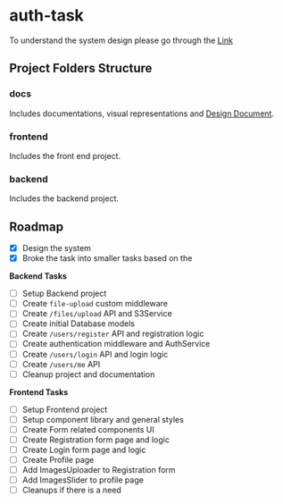 # auth-task
To understand the system design please go through the [Link](./docs/DEISGN.md)

## Project Folders Structure

### docs
Includes documentations, visual representations and [Design Document](./docs/DEISGN.md).

### frontend 
Includes the front end project.

### backend

Includes the backend project.

## Roadmap


- [x] Design the system
- [x] Broke the task into smaller tasks based on the

**Backend Tasks**
- [ ] Setup Backend project
- [ ] Create `file-upload` custom middleware
- [ ] Create `/files/upload` API and S3Service
- [ ] Create initial Database models
- [ ] Create `/users/register` API and registration logic
- [ ] Create authentication middleware and AuthService
- [ ] Create `/users/login` API and login logic
- [ ] Create `/users/me` API
- [ ] Cleanup project and documentation

**Frontend Tasks**
- [ ] Setup Frontend project
- [ ] Setup component library and general styles
- [ ] Create Form related components UI
- [ ] Create Registration form page and logic
- [ ] Create Login form page and logic
- [ ] Create Profile page
- [ ] Add ImagesUploader to Registration form
- [ ] Add ImagesSlider to profile page
- [ ] Cleanups if there is a need